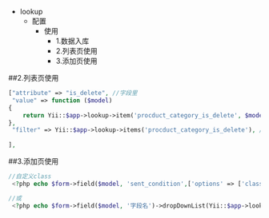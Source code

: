 - lookup
	- 配置
		- 使用
			- 1.数据入库
			- 2.列表页使用
			- 3.添加页使用


##2.列表页使用
```php
["attribute" => "is_delete", //字段里 
 "value" => function ($model) 
{ 
    return Yii::$app->lookup->item('procduct_category_is_delete', $model->is_delete); // lookup定义的字段 
}, 
 "filter" => Yii::$app->lookup->items('procduct_category_is_delete'), // lookup定义的字段 
 
], 
```

##3.添加页使用
```php
//自定义class
 <?php echo $form->field($model, 'sent_condition',['options' => ['class' => 'col-lg-12 padding0']])->dropDownList(Yii::$app->lookup->items('activity_condition')) ?>

//或
 <?php echo $form->field($model, '字段名')->dropDownList(Yii::$app->lookup->items('activity_condition')) ?>


```